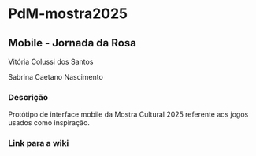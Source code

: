 # PdM-mostra2025

<h2>Mobile - Jornada da Rosa</h2>
<p>Vitória Colussi dos Santos</p>
<p>Sabrina Caetano Nascimento</p>
<h3>Descrição</h3>
<p>Protótipo de interface mobile da Mostra Cultural 2025 referente aos jogos usados como inspiração.</p>
<h3>Link para a wiki</h3>
